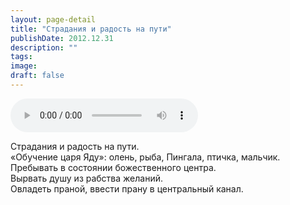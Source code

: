 ```yaml
---
layout: page-detail
title: "Страдания и радость на пути"
publishDate: 2012.12.31
description: ""
tags:
image:
draft: false
---
```


<audio title="2012.12.31 - Страдания и радость на пути.mp3" src="/upload/iblock/d85/d85ad75455e0d0c889504ada9ec02fea.mp3" controls=""></audio>

 Страдания и радость на пути.  
«Обучение царя Яду»: олень, рыба, Пингала, птичка, мальчик.  
Пребывать в состоянии божественного центра.  
Вырвать душу из рабства желаний.  
Овладеть праной, ввести прану в центральный канал. 

  
